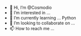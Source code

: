 - 👋 Hi, I’m @Cosmodio
- 👀 I’m interested in ...
- 🌱 I’m currently learning ... Python
- 💞️ I’m looking to collaborate on ...
- 📫 How to reach me ...
